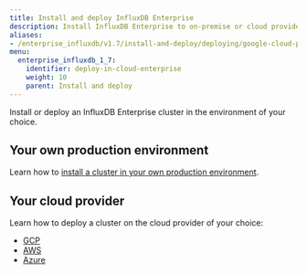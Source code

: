```yaml
---
title: Install and deploy InfluxDB Enterprise 
description: Install InfluxDB Enterprise to on-premise or cloud providers, including Google Cloud Platform and Amazon Web Services
aliases:
- /enterprise_influxdb/v1.7/install-and-deploy/deploying/google-cloud-platform/
menu:
  enterprise_influxdb_1_7:
    identifier: deploy-in-cloud-enterprise
    weight: 10
    parent: Install and deploy
---
```


Install or deploy an InfluxDB Enterprise cluster in the environment of your choice.

## Your own production environment

Learn how to [install a cluster in your own production environment](/enterprise_influxdb/v1.7/install-and-deploy/production_installation/).

## Your cloud provider

Learn how to deploy a cluster on the cloud provider of your choice:

   - [GCP](/enterprise_influxdb/v1.7/install-and-deploy/google-cloud-platform/)
   - [AWS](/enterprise_influxdb/v1.7/install-and-deploy/aws/)
   - [Azure](/enterprise_influxdb/v1.7/install-and-deploy/deploying/azure/)
